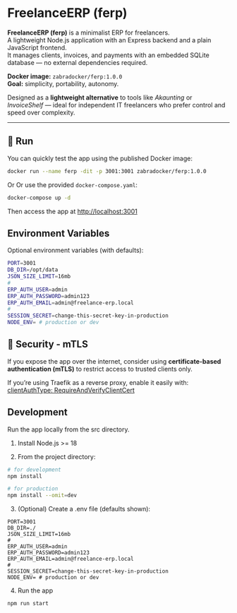 # FreelanceERP (ferp)

**FreelanceERP (ferp)** is a minimalist ERP for freelancers.  
A lightweight Node.js application with an Express backend and a plain JavaScript frontend.  
It manages clients, invoices, and payments with an embedded SQLite database — no external dependencies required.

**Docker image:** `zabradocker/ferp:1.0.0`  
**Goal:** simplicity, portability, autonomy.

Designed as a **lightweight alternative** to tools like *Akaunting* or *InvoiceShelf* — ideal for independent IT freelancers who prefer control and speed over complexity.

---

## 🐳 Run

You can quickly test the app using the published Docker image:

```bash
docker run --name ferp -dit -p 3001:3001 zabradocker/ferp:1.0.0
```

Or Or use the provided `docker-compose.yaml`: 

```bash
docker-compose up -d
``````

Then access the app at [http://localhost:3001](http://localhost:3001)


## Environment Variables

Optional environment variables (with defaults):

```bash
PORT=3001
DB_DIR=/opt/data
JSON_SIZE_LIMIT=16mb
#
ERP_AUTH_USER=admin
ERP_AUTH_PASSWORD=admin123
ERP_AUTH_EMAIL=admin@freelance-erp.local
#
SESSION_SECRET=change-this-secret-key-in-production
NODE_ENV= # production or dev
```

## 🔐 Security - mTLS

If you expose the app over the internet, consider using **certificate-based authentication (mTLS)** to restrict access to trusted clients only.

If you’re using Traefik as a reverse proxy, enable it easily with: [clientAuthType: RequireAndVerifyClientCert](https://doc.enoks.fr/freelanceERP/#mtls-certificate-based-authentication)


## Development

Run the app locally from the src directory.

1. Install Node.js >= 18

2. From the project directory:
```bash
# for development
npm install

# for production
npm install --omit=dev
```

3. (Optional) Create a .env file (defaults shown):
```
PORT=3001
DB_DIR=./
JSON_SIZE_LIMIT=16mb
#
ERP_AUTH_USER=admin
ERP_AUTH_PASSWORD=admin123
ERP_AUTH_EMAIL=admin@freelance-erp.local
#
SESSION_SECRET=change-this-secret-key-in-production
NODE_ENV= # production or dev
```

4. Run the app

```bash
npm run start
```